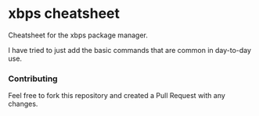 # xbps cheatsheet

Cheatsheet for the xbps package manager.

I have tried to just add the basic commands that are common in day-to-day use.

### Contributing
Feel free to fork this repository and created a Pull Request with any changes.

